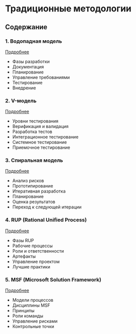 # Традиционные методологии

## Содержание

### 1. Водопадная модель
[Подробнее](/methodologies/traditional/waterfall/index.md)
- Фазы разработки
- Документация
- Планирование
- Управление требованиями
- Тестирование
- Внедрение

### 2. V-модель
[Подробнее](/methodologies/traditional/v-model/index.md)
- Уровни тестирования
- Верификация и валидация
- Разработка тестов
- Интеграционное тестирование
- Системное тестирование
- Приемочное тестирование

### 3. Спиральная модель
[Подробнее](/methodologies/traditional/spiral/index.md)
- Анализ рисков
- Прототипирование
- Итеративная разработка
- Планирование
- Оценка результатов
- Переход к следующей итерации

### 4. RUP (Rational Unified Process)
[Подробнее](/methodologies/traditional/rup/index.md)
- Фазы RUP
- Рабочие процессы
- Роли и ответственности
- Артефакты
- Управление проектом
- Лучшие практики

### 5. MSF (Microsoft Solution Framework)
[Подробнее](/methodologies/traditional/msf/index.md)
- Модели процессов
- Дисциплины MSF
- Принципы
- Роли команды
- Управление рисками
- Контрольные точки
